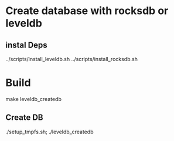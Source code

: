 # Create database with rocksdb or leveldb

## instal Deps
../scripts/install_leveldb.sh
../scripts/install_rocksdb.sh

# Build
make leveldb_createdb

## Create DB
./setup_tmpfs.sh; ./leveldb_createdb
